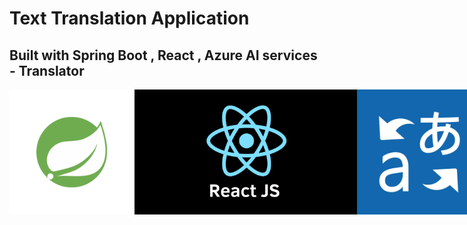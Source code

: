 <h1>Text Translation Application</h1>
<h2>Built with Spring Boot , React , Azure AI services - Translator</h2>
<div style="display: flex; justify-content: space-between; align-items: center;">
 <img src="images/springlogo.png" width="200" height="200" alt="Spring Logo" align="left" />
 <img src="images/react.js" width="400" height="200" alt="React Logo" align="center"/>
 <img src="images/AzureTranslator.png" width="200" height="200" alt="Azure Translator Logo" align="right" />
</div>


